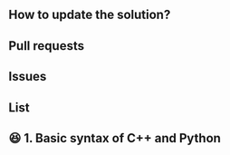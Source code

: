 ## How to update the solution? 

## Pull requests

## Issues


## List 

## :laughing: 1. Basic syntax of C++ and Python

